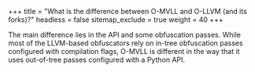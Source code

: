 +++
title           = "What is the difference between O-MVLL and O-LLVM (and its forks)?"
headless        = false
sitemap_exclude = true
weight          = 40
+++

The main difference lies in the API and some obfuscation passes. While most of the LLVM-based
obfuscators rely on in-tree obfuscation passes configured with compilation flags,
O-MVLL is different in the way that it uses out-of-tree passes configured with
a Python API.

